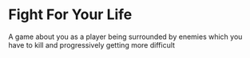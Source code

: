 # Fight For Your Life
 A game about you as a player being surrounded by enemies which you have to kill and progressively getting more difficult
